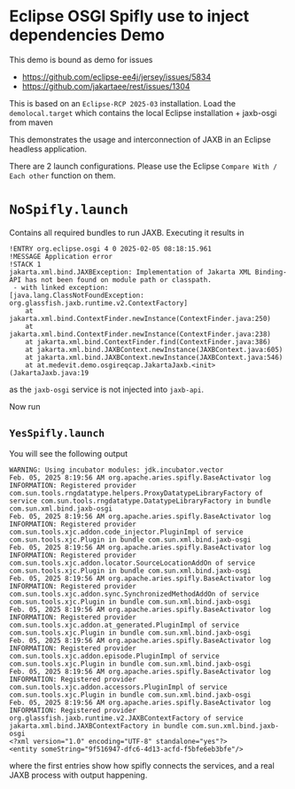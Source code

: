 
#  Eclipse OSGI Spifly use to inject dependencies Demo

This demo is bound as demo for issues 

* https://github.com/eclipse-ee4j/jersey/issues/5834
* https://github.com/jakartaee/rest/issues/1304

This is based on an `Eclipse-RCP 2025-03` installation.
Load the `demolocal.target` which contains the local Eclipse installation + jaxb-osgi from maven

This demonstrates the usage and interconnection of JAXB in an Eclipse headless application.

There are 2 launch configurations. Please use the Eclipse `Compare With / Each other` function on them.

# `NoSpifly.launch`

Contains all required bundles to run JAXB. Executing it results in

```
!ENTRY org.eclipse.osgi 4 0 2025-02-05 08:18:15.961
!MESSAGE Application error
!STACK 1
jakarta.xml.bind.JAXBException: Implementation of Jakarta XML Binding-API has not been found on module path or classpath.
 - with linked exception:
[java.lang.ClassNotFoundException: org.glassfish.jaxb.runtime.v2.ContextFactory]
	at jakarta.xml.bind.ContextFinder.newInstance(ContextFinder.java:250)
	at jakarta.xml.bind.ContextFinder.newInstance(ContextFinder.java:238)
	at jakarta.xml.bind.ContextFinder.find(ContextFinder.java:386)
	at jakarta.xml.bind.JAXBContext.newInstance(JAXBContext.java:605)
	at jakarta.xml.bind.JAXBContext.newInstance(JAXBContext.java:546)
	at at.medevit.demo.osgireqcap.JakartaJaxb.<init>(JakartaJaxb.java:19
```

as the `jaxb-osgi` service is not injected into `jaxb-api`.

Now run

## `YesSpifly.launch`

You will see the following output

```
WARNING: Using incubator modules: jdk.incubator.vector
Feb. 05, 2025 8:19:56 AM org.apache.aries.spifly.BaseActivator log
INFORMATION: Registered provider com.sun.tools.rngdatatype.helpers.ProxyDatatypeLibraryFactory of service com.sun.tools.rngdatatype.DatatypeLibraryFactory in bundle com.sun.xml.bind.jaxb-osgi
Feb. 05, 2025 8:19:56 AM org.apache.aries.spifly.BaseActivator log
INFORMATION: Registered provider com.sun.tools.xjc.addon.code_injector.PluginImpl of service com.sun.tools.xjc.Plugin in bundle com.sun.xml.bind.jaxb-osgi
Feb. 05, 2025 8:19:56 AM org.apache.aries.spifly.BaseActivator log
INFORMATION: Registered provider com.sun.tools.xjc.addon.locator.SourceLocationAddOn of service com.sun.tools.xjc.Plugin in bundle com.sun.xml.bind.jaxb-osgi
Feb. 05, 2025 8:19:56 AM org.apache.aries.spifly.BaseActivator log
INFORMATION: Registered provider com.sun.tools.xjc.addon.sync.SynchronizedMethodAddOn of service com.sun.tools.xjc.Plugin in bundle com.sun.xml.bind.jaxb-osgi
Feb. 05, 2025 8:19:56 AM org.apache.aries.spifly.BaseActivator log
INFORMATION: Registered provider com.sun.tools.xjc.addon.at_generated.PluginImpl of service com.sun.tools.xjc.Plugin in bundle com.sun.xml.bind.jaxb-osgi
Feb. 05, 2025 8:19:56 AM org.apache.aries.spifly.BaseActivator log
INFORMATION: Registered provider com.sun.tools.xjc.addon.episode.PluginImpl of service com.sun.tools.xjc.Plugin in bundle com.sun.xml.bind.jaxb-osgi
Feb. 05, 2025 8:19:56 AM org.apache.aries.spifly.BaseActivator log
INFORMATION: Registered provider com.sun.tools.xjc.addon.accessors.PluginImpl of service com.sun.tools.xjc.Plugin in bundle com.sun.xml.bind.jaxb-osgi
Feb. 05, 2025 8:19:56 AM org.apache.aries.spifly.BaseActivator log
INFORMATION: Registered provider org.glassfish.jaxb.runtime.v2.JAXBContextFactory of service jakarta.xml.bind.JAXBContextFactory in bundle com.sun.xml.bind.jaxb-osgi
<?xml version="1.0" encoding="UTF-8" standalone="yes"?>
<entity someString="9f516947-dfc6-4d13-acfd-f5bfe6eb3bfe"/>
```

where the first entries show how spifly connects the services, and a real JAXB process with output happening.




